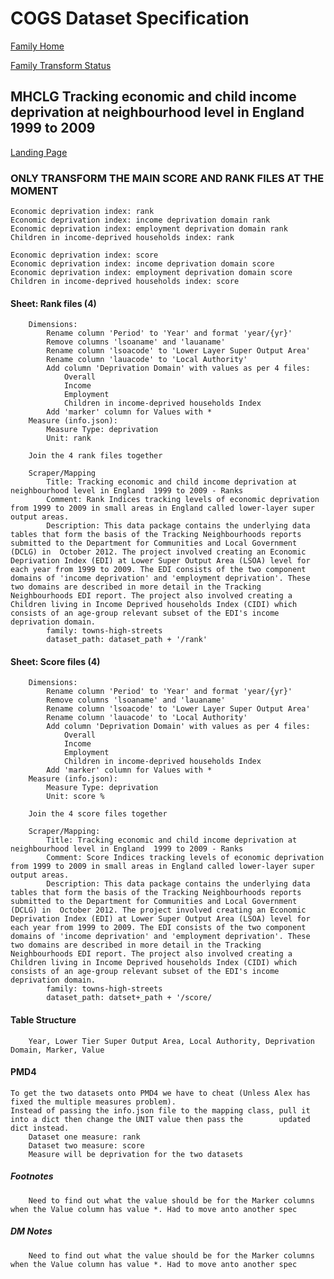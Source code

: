 # COGS Dataset Specification

[Family Home](https://gss-cogs.github.io/family-towns-and-high-streets/datasets/specmenu.html)

[Family Transform Status](https://gss-cogs.github.io/family-towns-and-high-streets/datasets/index.html)

## MHCLG Tracking economic and child income deprivation at neighbourhood level in England  1999 to 2009 

[Landing Page](https://www.gov.uk/government/collections/english-indices-of-deprivation)


### ONLY TRANSFORM THE MAIN SCORE AND RANK FILES AT THE MOMENT

	Economic deprivation index: rank
	Economic deprivation index: income deprivation domain rank
	Economic deprivation index: employment deprivation domain rank
	Children in income-deprived households index: rank

	Economic deprivation index: score
	Economic deprivation index: income deprivation domain score
	Economic deprivation index: employment deprivation domain score
	Children in income-deprived households index: score

#### Sheet: Rank files (4)

		Dimensions:
			Rename column 'Period' to 'Year' and format 'year/{yr}'
			Remove columns 'lsoaname' and 'lauaname'
			Rename column 'lsoacode' to 'Lower Layer Super Output Area'
			Rename column 'lauacode' to 'Local Authority'	
			Add column 'Deprivation Domain' with values as per 4 files:
				Overall
				Income
				Employment
				Children in income-deprived households Index
			Add 'marker' column for Values with *
		Measure (info.json):
			Measure Type: deprivation
			Unit: rank
			
		Join the 4 rank files together

		Scraper/Mapping
			Title: Tracking economic and child income deprivation at neighbourhood level in England  1999 to 2009 - Ranks
			Comment: Rank Indices tracking levels of economic deprivation from 1999 to 2009 in small areas in England called lower-layer super output areas.
			Description: This data package contains the underlying data tables that form the basis of the Tracking Neighbourhoods reports submitted to the Department for Communities and Local Government (DCLG) in  October 2012. The project involved creating an Economic Deprivation Index (EDI) at Lower Super Output Area (LSOA) level for each year from 1999 to 2009. The EDI consists of the two component domains of 'income deprivation' and 'employment deprivation'. These two domains are described in more detail in the Tracking Neighbourhoods EDI report. The project also involved creating a Children living in Income Deprived households Index (CIDI) which consists of an age-group relevant subset of the EDI's income deprivation domain. 
			family: towns-high-streets
			dataset_path: dataset_path + '/rank'

#### Sheet: Score files (4)

		Dimensions:
			Rename column 'Period' to 'Year' and format 'year/{yr}'
			Remove columns 'lsoaname' and 'lauaname'
			Rename column 'lsoacode' to 'Lower Layer Super Output Area'
			Rename column 'lauacode' to 'Local Authority'	
			Add column 'Deprivation Domain' with values as per 4 files:
				Overall
				Income
				Employment
				Children in income-deprived households Index
			Add 'marker' column for Values with *
		Measure (info.json):
			Measure Type: deprivation
			Unit: score %
			
		Join the 4 score files together

		Scraper/Mapping:
			Title: Tracking economic and child income deprivation at neighbourhood level in England  1999 to 2009 - Ranks
			Comment: Score Indices tracking levels of economic deprivation from 1999 to 2009 in small areas in England called lower-layer super output areas.
			Description: This data package contains the underlying data tables that form the basis of the Tracking Neighbourhoods reports submitted to the Department for Communities and Local Government (DCLG) in  October 2012. The project involved creating an Economic Deprivation Index (EDI) at Lower Super Output Area (LSOA) level for each year from 1999 to 2009. The EDI consists of the two component domains of 'income deprivation' and 'employment deprivation'. These two domains are described in more detail in the Tracking Neighbourhoods EDI report. The project also involved creating a Children living in Income Deprived households Index (CIDI) which consists of an age-group relevant subset of the EDI's income deprivation domain. 
			family: towns-high-streets
			dataset_path: datset+_path + '/score/
			
#### Table Structure

		Year, Lower Tier Super Output Area, Local Authority, Deprivation Domain, Marker, Value

#### PMD4

	To get the two datasets onto PMD4 we have to cheat (Unless Alex has fixed the multiple measures problem).
	Instead of passing the info.json file to the mapping class, pull it into a dict then change the UNIT value then pass the 		updated dict instead.
    	Dataset one measure: rank
    	Dataset two measure: score
    	Measure will be deprivation for the two datasets  

##### Footnotes

		Need to find out what the value should be for the Marker columns when the Value column has value *. Had to move anto another spec

##### DM Notes

		Need to find out what the value should be for the Marker columns when the Value column has value *. Had to move anto another spec

